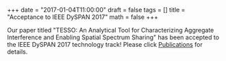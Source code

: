 +++
date = "2017-01-04T11:00:00"
draft = false
tags = []
title = "Acceptance to IEEE DySPAN 2017"
math = false
+++

Our paper titled "TESSO: An Analytical Tool for Characterizing Aggregate Interference and Enabling Spatial Spectrum Sharing" has been accepted to the IEEE DySPAN 2017 technology track! Please click [Publications](https://bgao-vt.github.io/#publications_selected) for details. 

